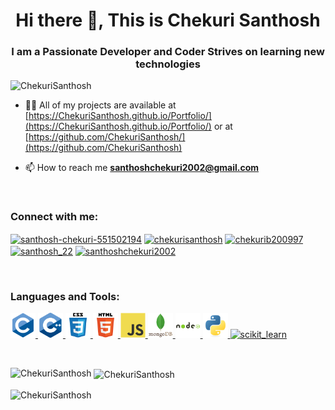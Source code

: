 <h1 align="center">Hi there 👋, This is Chekuri Santhosh</h1>
<h3 align="center">I am a Passionate Developer and Coder Strives on learning new technologies</h3>

<p align="left"> <img src="https://komarev.com/ghpvc/?username=ChekuriSanthosh&label=Profile%20views&color=0e75b6&style=flat" alt="ChekuriSanthosh" /> </p>


- 👨‍💻 All of my projects are available at [https://ChekuriSanthosh.github.io/Portfolio/](https://ChekuriSanthosh.github.io/Portfolio/) or at [https://github.com/ChekuriSanthosh/](https://github.com/ChekuriSanthosh)

- 📫 How to reach me **santhoshchekuri2002@gmail.com**

<br>
<h3 align="left">Connect with me:</h3>
<p align="left">
<a href="https://linkedin.com/in/santhosh-chekuri-551502194" target="blank"><img align="center" src="https://raw.githubusercontent.com/rahuldkjain/github-profile-readme-generator/master/src/images/icons/Social/linked-in-alt.svg" alt="santhosh-chekuri-551502194" height="30" width="40" /></a>
<a href="https://instagram.com/chekurisanthosh" target="blank"><img align="center" src="https://raw.githubusercontent.com/rahuldkjain/github-profile-readme-generator/master/src/images/icons/Social/instagram.svg" alt="chekurisanthosh" height="30" width="40" /></a>
<a href="https://www.codechef.com/users/chekurib200997" target="blank"><img align="center" src="https://cdn.jsdelivr.net/npm/simple-icons@3.1.0/icons/codechef.svg" alt="chekurib200997" height="30" width="40" /></a>
<a href="https://www.leetcode.com/santhosh_22" target="blank"><img align="center" src="https://raw.githubusercontent.com/rahuldkjain/github-profile-readme-generator/master/src/images/icons/Social/leet-code.svg" alt="santhosh_22" height="30" width="40" /></a>
<a href="https://auth.geeksforgeeks.org/user/santhoshchekuri2002" target="blank"><img align="center" src="https://raw.githubusercontent.com/rahuldkjain/github-profile-readme-generator/master/src/images/icons/Social/geeks-for-geeks.svg" alt="santhoshchekuri2002" height="30" width="40" /></a>
</p>
<br>
<h3 align="left">Languages and Tools:</h3>
<p align="left"> <a href="https://www.cprogramming.com/" target="_blank" rel="noreferrer"> <img src="https://raw.githubusercontent.com/devicons/devicon/master/icons/c/c-original.svg" alt="c" width="40" height="40"/> </a> <a href="https://www.w3schools.com/cpp/" target="_blank" rel="noreferrer"> <img src="https://raw.githubusercontent.com/devicons/devicon/master/icons/cplusplus/cplusplus-original.svg" alt="cplusplus" width="40" height="40"/> </a> <a href="https://www.w3schools.com/css/" target="_blank" rel="noreferrer"> <img src="https://raw.githubusercontent.com/devicons/devicon/master/icons/css3/css3-original-wordmark.svg" alt="css3" width="40" height="40"/> </a> <a href="https://www.w3.org/html/" target="_blank" rel="noreferrer"> <img src="https://raw.githubusercontent.com/devicons/devicon/master/icons/html5/html5-original-wordmark.svg" alt="html5" width="40" height="40"/> </a> <a href="https://developer.mozilla.org/en-US/docs/Web/JavaScript" target="_blank" rel="noreferrer"> <img src="https://raw.githubusercontent.com/devicons/devicon/master/icons/javascript/javascript-original.svg" alt="javascript" width="40" height="40"/> </a> <a href="https://www.mongodb.com/" target="_blank" rel="noreferrer"> <img src="https://raw.githubusercontent.com/devicons/devicon/master/icons/mongodb/mongodb-original-wordmark.svg" alt="mongodb" width="40" height="40"/> </a> <a href="https://nodejs.org" target="_blank" rel="noreferrer"> <img src="https://raw.githubusercontent.com/devicons/devicon/master/icons/nodejs/nodejs-original-wordmark.svg" alt="nodejs" width="40" height="40"/> </a> <a href="https://www.python.org" target="_blank" rel="noreferrer"> <img src="https://raw.githubusercontent.com/devicons/devicon/master/icons/python/python-original.svg" alt="python" width="40" height="40"/> </a> <a href="https://scikit-learn.org/" target="_blank" rel="noreferrer"> <img src="https://upload.wikimedia.org/wikipedia/commons/0/05/Scikit_learn_logo_small.svg" alt="scikit_learn" width="40" height="40"/> </a> </p>
<br>





<p><img align="left" src="https://github-readme-stats.vercel.app/api/top-langs?username=ChekuriSanthosh&show_icons=true&locale=en&layout=compact" alt="ChekuriSanthosh" /></p>

<p>&nbsp;<img align="center" src="https://github-readme-stats.vercel.app/api?username=ChekuriSanthosh&show_icons=true&locale=en" alt="ChekuriSanthosh" /></p>

<p><img align="center" src="https://github-readme-streak-stats.herokuapp.com/?user=ChekuriSanthosh&" alt="ChekuriSanthosh" /></p>
